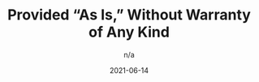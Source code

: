 ---
author: n/a
date: 2021-06-14
layout: post.njk
tags:
  - article
  - open-source
  - community
  - licensing
target_url: https://drewdevault.com/2021/06/14/Provided-as-is-without-warranty.html
title: Provided “As Is,” Without Warranty of Any Kind
---